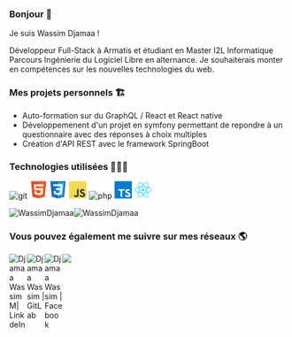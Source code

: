 ### Bonjour 👋


<!--**WassimDjamaa/WassimDjamaa** is a ✨ _special_ ✨ repository because its `README.md` (this file) appears on your GitHub profile.-->

Je suis Wassim Djamaa !

Développeur Full-Stack à Armatis et étudiant en Master I2L Informatique Parcours Ingénierie du Logiciel Libre en alternance. Je souhaiterais monter en compétences sur les nouvelles technologies du web.

### Mes projets personnels 🏗

- Auto-formation sur du GraphQL / React et React native
- Développemenent d'un projet en symfony permettant de repondre à un questionnaire avec des réponses à choix multiples
- Création d'API REST avec le framework SpringBoot

### Technologies utilisées 👨🏻‍💻

<p align="left">
  <img src="https://www.vectorlogo.zone/logos/git-scm/git-scm-icon.svg" alt="git" width="32" height="32"/>
  <img src="https://raw.githubusercontent.com/devicons/devicon/master/icons/html5/html5-original.svg" alt="html5" width="32" height="32"/>
  <img src="https://raw.githubusercontent.com/devicons/devicon/master/icons/css3/css3-original.svg" alt="css3" width="32" height="32"/>
  <img src="https://raw.githubusercontent.com/devicons/devicon/master/icons/javascript/javascript-original.svg" alt="javascript" width="32" height="32"/>
  <img src="https://raw.githubusercontent.com/jmnote/z-icons/master/svg/php.svg" alt="php" width="34" height="34"/>
  <img src="https://raw.githubusercontent.com/devicons/devicon/master/icons/typescript/typescript-original.svg" alt="typescript" width="32" height="32"/>
  <img src="https://raw.githubusercontent.com/devicons/devicon/master/icons/react/react-original.svg" alt="react" width="32" height="32"/>
</p>


<img  src="https://github-readme-stats.vercel.app/api?username=WassimDjamaa&show_icons=true&theme=buefy" alt="WassimDjamaa" ><img  src="https://github-readme-stats.vercel.app/api/top-langs/?username=WassimDjamaa&layout=compact&hide=html&theme=buefy" alt="WassimDjamaa">


### Vous pouvez également me suivre sur mes réseaux 🌎

<a href="https://www.linkedin.com/in/wassim-djamaa-6b72b5159/" rel="nofollow">
  <img align="left" alt="Djamaa Wassim M| LinkdeIn" width="32" src="https://camo.githubusercontent.com/d659d2bac00c01b42bffbae84bdc121e828b8fecd5b4949ffa2575f5d9e4a371/68747470733a2f2f63646e2e6a7364656c6976722e6e65742f6e706d2f73696d706c652d69636f6e734076332f69636f6e732f6c696e6b6564696e2e737667" data-canonical-src="https://cdn.jsdelivr.net/npm/simple-icons@v3/icons/linkedin.svg" style="max-width: 100%;">
</a>

<a href="https://gitlab.com/wassim.djamaa" rel="nofollow">
  <img align="left" alt="Djamaa Wassim | GitLab" width="32"  src="https://cdn.jsdelivr.net/npm/simple-icons@3.13.0/icons/gitlab.svg" style="max-width: 100%;">
</a>

<a href="https://www.facebook.com/wassim.djamaa.737" rel="nofollow">
  <img align="left" alt="Djamaa Wassim | Facebook" width="32"  src="https://cdn.jsdelivr.net/npm/simple-icons@3.13.0/icons/facebook.svg" style="max-width: 100%;">
</a>

![](https://komarev.com/ghpvc/?username=WassimDjamaa)
